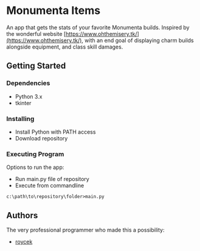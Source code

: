 # Monumenta Items

An app that gets the stats of your favorite Monumenta builds. Inspired by the wonderful website [https://www.ohthemisery.tk/](https://www.ohthemisery.tk/), with an end goal of displaying charm builds alongside equipment, and class skill damages.

## Getting Started

### Dependencies

* Python 3.x
* tkinter

### Installing

* Install Python with PATH access
* Download repository

### Executing Program

Options to run the app:

* Run main.py file of repository
* Execute from commandline

```
c:\path\to\repository\folder>main.py
```

## Authors

The very professional programmer who made this a possibility:

- [roycek](https://github.com/roycek)
